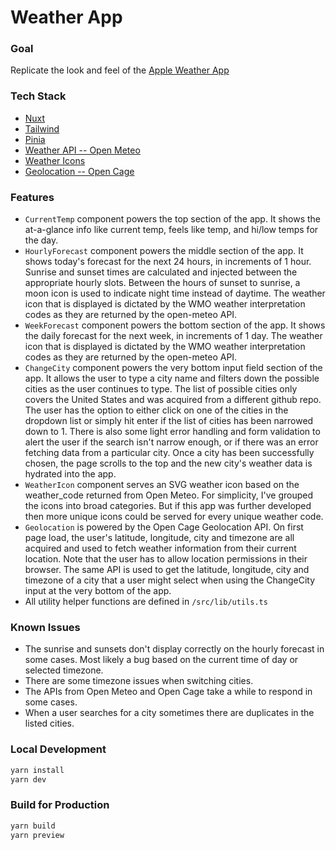 # Weather App

### Goal
Replicate the look and feel of the [Apple Weather App](https://github.com/OatsOvernight/coding-challenge-weather-app/blob/main/public/apple-weather.jpeg)

### Tech Stack
* [Nuxt](https://nuxt.com)
* [Tailwind](https://tailwindcss.com)
* [Pinia](https://pinia.vuejs.org)
* [Weather API -- Open Meteo](https://open-meteo.com/en/docs)
* [Weather Icons](https://github.com/basmilius/weather-icons/tree/dev)
* [Geolocation -- Open Cage](https://opencagedata.com/)
 

### Features
* `CurrentTemp` component powers the top section of the app. It shows the at-a-glance info like current temp, feels like temp, and hi/low temps for the day.
* `HourlyForecast` component powers the middle section of the app. It shows today's forecast for the next 24 hours, in increments of 1 hour. Sunrise and sunset times are calculated and injected between the appropriate hourly slots. Between the hours of sunset to sunrise, a moon icon is used to indicate night time instead of daytime. The weather icon that is displayed is dictated by the WMO weather interpretation codes as they are returned by the open-meteo API. 
* `WeekForecast` component powers the bottom section of the app. It shows the daily forecast for the next week, in increments of 1 day. The weather icon that is displayed is dictated by the WMO weather interpretation codes as they are returned by the open-meteo API. 
* `ChangeCity` component powers the very bottom input field section of the app. It allows the user to type a city name and filters down the possible cities as the user continues to type. The list of possible cities only covers the United States and was acquired from a different github repo. The user has the option to either click on one of the cities in the dropdown list or simply hit enter if the list of cities has been narrowed down to 1. There is also some light error handling and form validation to alert the user if the search isn't narrow enough, or if there was an error fetching data from a particular city. Once a city has been successfully chosen, the page scrolls to the top and the new city's weather data is hydrated into the app. 
* `WeatherIcon` component serves an SVG weather icon based on the weather_code returned from Open Meteo. For simplicity, I've grouped the icons into broad categories. But if this app was further developed then more unique icons could be served for every unique weather code. 
* `Geolocation` is powered by the Open Cage Geolocation API. On first page load, the user's latitude, longitude, city and timezone are all acquired and used to fetch weather information from their current location. Note that the user has to allow location permissions in their browser. The same API is used to get the latitude, longitude, city and timezone of a city that a user might select when using the ChangeCity input at the very bottom of the app. 
* All utility helper functions are defined in `/src/lib/utils.ts`

### Known Issues
* The sunrise and sunsets don't display correctly on the hourly forecast in some cases. Most likely a bug based on the current time of day or selected timezone. 
* There are some timezone issues when switching cities. 
* The APIs from Open Meteo and Open Cage take a while to respond in some cases. 
* When a user searches for a city sometimes there are duplicates in the listed cities. 


### Local Development

```bash
yarn install
yarn dev
```

### Build for Production

```bash
yarn build
yarn preview
```